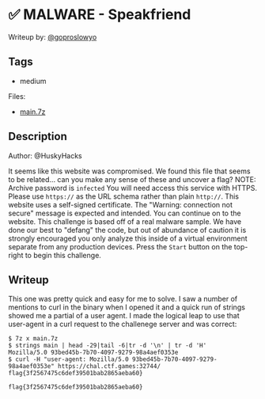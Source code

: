 # ✅ MALWARE - Speakfriend

Writeup by: [@goproslowyo](https://github.com/goproslowyo)

## Tags

- medium

Files:

- [main.7z](./main.7z)

## Description

Author: @HuskyHacks

It seems like this website was compromised. We found this file that seems to be related... can you make any sense of these and uncover a flag?  NOTE:   Archive password is `infected`   You will need access this service with HTTPS. Please use `https://` as the URL schema rather than plain `http://`.   This website uses a self-signed certificate. The "Warning: connection not secure" message is expected and intended. You can continue on to the website.   This challenge is based off of a real malware sample. We have done our best to "defang" the code, but out of abundance of caution it is strongly encouraged you only analyze this inside of a virtual environment separate from any production devices.    Press the `Start` button on the top-right to begin this challenge.

## Writeup

This one was pretty quick and easy for me to solve. I saw a number of mentions to curl in the binary when I opened it and a quick run of strings showed me a partial of a user agent. I made the logical leap to use that user-agent in a curl request to the challenege server and was correct:

```shell
$ 7z x main.7z
$ strings main | head -29|tail -6|tr -d '\n' | tr -d 'H'
Mozilla/5.0 93bed45b-7b70-4097-9279-98a4aef0353e
$ curl -H "user-agent: Mozilla/5.0 93bed45b-7b70-4097-9279-98a4aef0353e" https://chal.ctf.games:32744/
flag{3f2567475c6def39501bab2865aeba60}
```

`flag{3f2567475c6def39501bab2865aeba60}`
